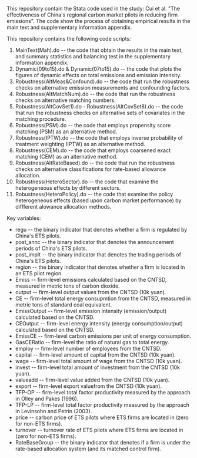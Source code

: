 

This repository contain the Stata code used in the study: Cui et al. "The effectiveness of China's regional carbon market pilots in reducing firm emissions". The code show the process of obtaining empirical results in the main text and supplementary information appendix.

This repository contains the following code scripts:

1. MainText(Mah).do -- the code that obtain the results in the main text, and summary statistics and balancing test in the supplementary information appendix.
2. Dynamic(09to15).do & Dynamic(07to15).do -- the code that plots the figures of dynamic effects on total emissions and emission intensity.
3. Robustness(AltMeas&Confound).do -- the code that run the robustness checks on alternative emission measurements and confounding factors.
4. Robustness(AltMatchNum).do -- the code that run the robustness checks on alternative matching numbers.
5. Robustness(AltCovSet1).do - Robustness(AltCovSet8).do -- the code that run the robustness checks on alternative sets of covariates in the matching procedure.
6. Robustness(PSM).do -- the code that employs propensity score matching (PSM) as an alternative method.
7. Robustness(IPTW).do -- the code that employs inverse probability of treatment weighting (IPTW) as an alternative method.
8. Robustness(CEM).do --  the code that employs coarsened exact matching (CEM) as an alternative method.
9. Robustness(AltRateBased).do -- the code that run the robustness checks on alternative classifications for rate-based allowance allocation.
10. Robustness(HeteroSector).do -- the code that examine the heterogeneous effects by different sectors.
11. Robustness(HeteroPolicy).do -- the code that examine the policy heterogeneous effects (based upon carbon market performance) by diffferent alowance allocation methods.

Key variables:

* regu -- the binary indicator that denotes whether a firm is regulated by China's ETS pilots.
* post_annc -- the binary indicator that denotes the announcement periods of China's ETS pilots.
* post_implt -- the binary indicator that denotes the trading periods of China's ETS pilots.
* region -- the binary indicator that denotes whether a firm is located in an ETS pilot region.
* Emiss -- firm-level emissions calculated based on the CNTSD, measured in metric tons of carbon dioxide.
* output -- firm-level output values from the CNTSD (10k yuan).
* CE -- firm-level total energy consupmtion from the CNTSD, measured in metric tons of standard coal equivalent.
* EmissOutput -- firm-level emission intensity (emission/output) calculated based on the CNTSD.
* CEOutput -- firm-level energy intensity (energy consumption/output) calculated based on the CNTSD.
* EmissCE -- firm-level carbon emissions per unit of energy consumption.
* GasCERatio -- firm-level the ratio of natural gas to total energy.
* employ -- firm-level number of employees from the CNTSD.
* capital -- firm-level amount of capital from the CNTSD (10k yuan).
* wage -- firm-level total amount of wage from the CNTSD (10k yuan).
* invest -- firm-level total amount of investment from the CNTSD (10k yuan).
* valueadd -- firm-level value added from the CNTSD (10k yuan).
* export -- firm-level export valuefrom the CNTSD (10k yuan).
* TFP-OP -- firm-level total factor productivity measured by the approach in Olley and Pakes (1996).
* TFP-LP -- firm-level total factor productivity measured by the approach in Levinsohn and Petrin (2003).
* price -- carbon price of ETS pilots where ETS firms are located in (zero for non-ETS firms).
* turnover -- turnover rate of ETS pilots where ETS firms are located in (zero for non-ETS firms).
* RateBaseGroup -- the binary indicator that denotes if a firm is under the rate-based allocation system (and its matched control firm).
